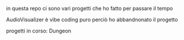 in questa repo ci sono vari progetti che ho fatto per passare il tempo

AudioVisualizer è vibe coding puro perciò ho abbandnonato il progetto

progetti in corso: Dungeon
